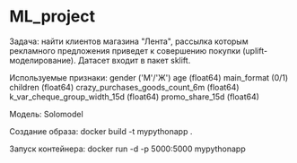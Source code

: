 # ML_project
Задача: найти клиентов магазина "Лента", рассылка которым рекламного предложения
приведет к совершению покупки (uplift-моделирование). Датасет входит в пакет  sklift. 

Используемые признаки:
gender ('М'/'Ж')
age (float64)
main_format (0/1)
children (float64) 
crazy_purchases_goods_count_6m (float64)
k_var_cheque_group_width_15d (float64)
promo_share_15d (float64)

Модель: Solomodel


Создание образа:
docker build -t mypythonapp .

Запуск контейнера:
docker run -d -p 5000:5000 mypythonapp
